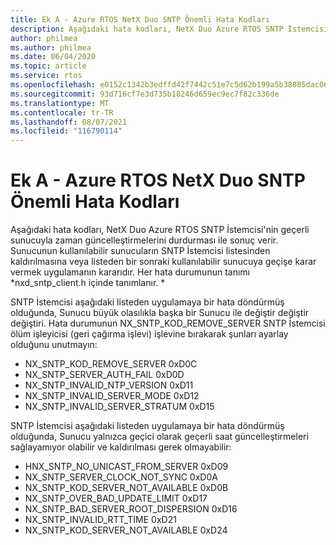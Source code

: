 ```yaml
---
title: Ek A - Azure RTOS NetX Duo SNTP Önemli Hata Kodları
description: Aşağıdaki hata kodları, NetX Duo Azure RTOS SNTP İstemcisi'nin geçerli sunucuyla zaman güncelleştirmelerini durdurması ile sonuç verir.
author: philmea
ms.author: philmea
ms.date: 06/04/2020
ms.topic: article
ms.service: rtos
ms.openlocfilehash: e0152c1342b3edffd42f7442c51e7c5d62b199a5b38085dac06b4c0dbee9e9a8
ms.sourcegitcommit: 93d716cf7e3d735b18246d659ec9ec7f82c336de
ms.translationtype: MT
ms.contentlocale: tr-TR
ms.lasthandoff: 08/07/2021
ms.locfileid: "116790114"
---
```

# <a name="appendix-a---azure-rtos-netx-duo-sntp-fatal-error-codes"></a>Ek A - Azure RTOS NetX Duo SNTP Önemli Hata Kodları

Aşağıdaki hata kodları, NetX Duo Azure RTOS SNTP İstemcisi'nin geçerli sunucuyla zaman güncelleştirmelerini durdurması ile sonuç verir. Sunucunun kullanılabilir sunucuların SNTP İstemcisi listesinden kaldırılmasına veya listeden bir sonraki kullanılabilir sunucuya geçişe karar vermek uygulamanın kararıdır. Her hata durumunun tanımı *nxd_sntp_client.h içinde tanımlanır. *

SNTP İstemcisi aşağıdaki listeden uygulamaya bir hata döndürmüş olduğunda, Sunucu büyük olasılıkla başka bir Sunucu ile değiştir değiştir değiştiri. Hata durumunun NX_SNTP_KOD_REMOVE_SERVER SNTP İstemcisi ölüm işleyicisi (geri çağırma işlevi) işlevine bırakarak şunları ayarlay olduğunu unutmayın:

- NX_SNTP_KOD_REMOVE_SERVER 0xD0C  
- NX_SNTP_SERVER_AUTH_FAIL 0xD0D  
- NX_SNTP_INVALID_NTP_VERSION 0xD11  
- NX_SNTP_INVALID_SERVER_MODE 0xD12  
- NX_SNTP_INVALID_SERVER_STRATUM 0xD15  

SNTP İstemcisi aşağıdaki listeden uygulamaya bir hata döndürmüş olduğunda, Sunucu yalnızca geçici olarak geçerli saat güncelleştirmeleri sağlayamıyor olabilir ve kaldırılması gerek olmayabilir:

- HNX_SNTP_NO_UNICAST_FROM_SERVER 0xD09  
- NX_SNTP_SERVER_CLOCK_NOT_SYNC 0xD0A  
- NX_SNTP_KOD_SERVER_NOT_AVAILABLE 0xD0B  
- NX_SNTP_OVER_BAD_UPDATE_LIMIT 0xD17  
- NX_SNTP_BAD_SERVER_ROOT_DISPERSION 0xD16  
- NX_SNTP_INVALID_RTT_TIME 0xD21  
- NX_SNTP_KOD_SERVER_NOT_AVAILABLE 0xD24